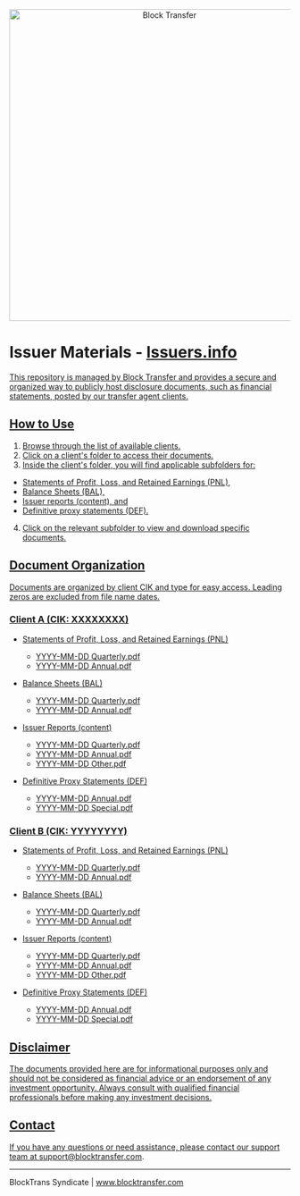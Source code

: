 <div align="center">
<a href="https://www.blocktransfer.com"><img alt="Block Transfer" src="https://www.blocktransfer.com/hosted/images/39/3e0a939c35424d9a5b392a10a08e28/BT_GH.png" width="558" /></a>
<br/></div>

# Issuer Materials - <a href="https://issuers.info">Issuers.info

This repository is managed by Block Transfer and provides a secure and organized way to publicly host disclosure documents, such as financial statements, posted by our transfer agent clients.

## How to Use

1. Browse through the list of available clients.
2. Click on a client's folder to access their documents.
3. Inside the client's folder, you will find applicable subfolders for:
- Statements of Profit, Loss, and Retained Earnings (PNL),
- Balance Sheets (BAL),
- Issuer reports (content), and
- Definitive proxy statements (DEF).
4. Click on the relevant subfolder to view and download specific documents.

## Document Organization

Documents are organized by client CIK and type for easy access. Leading zeros are excluded from file name dates.

### Client A (CIK: XXXXXXXX)

- Statements of Profit, Loss, and Retained Earnings (PNL)
  - YYYY-MM-DD Quarterly.pdf
  - YYYY-MM-DD Annual.pdf

- Balance Sheets (BAL)
  - YYYY-MM-DD Quarterly.pdf
  - YYYY-MM-DD Annual.pdf

- Issuer Reports (content)
  - YYYY-MM-DD Quarterly.pdf
  - YYYY-MM-DD Annual.pdf
  - YYYY-MM-DD Other.pdf

- Definitive Proxy Statements (DEF)
  - YYYY-MM-DD Annual.pdf
  - YYYY-MM-DD Special.pdf

### Client B (CIK: YYYYYYYY)

- Statements of Profit, Loss, and Retained Earnings (PNL)
  - YYYY-MM-DD Quarterly.pdf
  - YYYY-MM-DD Annual.pdf

- Balance Sheets (BAL)
  - YYYY-MM-DD Quarterly.pdf
  - YYYY-MM-DD Annual.pdf

- Issuer Reports (content)
  - YYYY-MM-DD Quarterly.pdf
  - YYYY-MM-DD Annual.pdf
  - YYYY-MM-DD Other.pdf

- Definitive Proxy Statements (DEF)
  - YYYY-MM-DD Annual.pdf
  - YYYY-MM-DD Special.pdf

## Disclaimer

The documents provided here are for informational purposes only and should not be considered as financial advice or an endorsement of any investment opportunity. Always consult with qualified financial professionals before making any investment decisions.

## Contact

If you have any questions or need assistance, please contact our support team at support@blocktransfer.com.

---
BlockTrans Syndicate | www.blocktransfer.com
